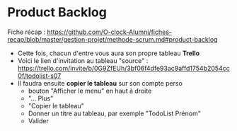 # Product Backlog

Fiche récap : https://github.com/O-clock-Alumni/fiches-recap/blob/master/gestion-projet/methode-scrum.md#product-backlog

- Cette fois, chacun d'entre vous aura son propre tableau **Trello**
- Voici le lien d'invitation au tableau "source" : https://trello.com/invite/b/0G9ZfEUh/3bf06f4dfe93ac9affd1754b2054cc0f/todolist-s07
- Il faudra ensuite **copier le tableau** sur son compte perso
  - bouton "Afficher le menu" en haut à droite
  - "... Plus"
  - "Copier le tableau"
  - Donner un titre au tableau, par exemple "TodoList Prénom"
  - Valider
